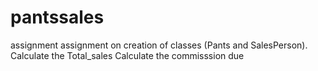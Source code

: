 # pantssales
assignment
assignment on creation of classes (Pants and SalesPerson). 
Calculate the Total_sales
Calculate the commisssion due
